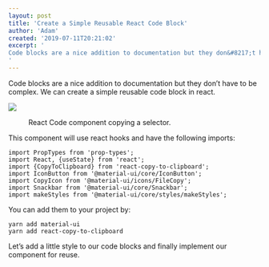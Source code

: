 ```yaml
---
layout: post
title: 'Create a Simple Reusable React Code Block'
author: 'Adam'
created: '2019-07-11T20:21:02'
excerpt: '
Code blocks are a nice addition to documentation but they don&#8217;t have to be complex. We can create a simple reusable code block in react. This component will use react hooks and have the following imports: import PropTypes from &#8216;prop-types&#8217;; import React, {useState} from &#8216;react&#8217;; import {CopyToClipboard} from &#8216;react-copy-to-clipboard&#8217;; import IconButton from &#8216;@material-ui/core/IconButton&#8217;; import CopyIcon [&hellip;]
'
---
```



Code blocks are a nice addition to documentation but they don&#8217;t have to be complex. We can create a simple reusable code block in react.

![](../images/2019/07/code-block-1024x732.png)

<figure><figcaption>React Code component copying a selector.</figcaption></figure>

This component will use react hooks and have the following imports:

```
import PropTypes from 'prop-types';
import React, {useState} from 'react';
import {CopyToClipboard} from 'react-copy-to-clipboard';
import IconButton from '@material-ui/core/IconButton';
import CopyIcon from '@material-ui/icons/FileCopy';
import Snackbar from '@material-ui/core/Snackbar';
import makeStyles from '@material-ui/core/styles/makeStyles';
```

You can add them to your project by:

```
yarn add material-ui
yarn add react-copy-to-clipboard
```

Let&#8217;s add a little style to our code blocks and finally implement our component for reuse.
<script></script>

